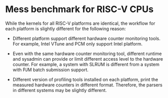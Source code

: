 # Mess benchmark for RISC-V CPUs 

While the kernels for all RISC-V platforms are identical, the workflow for each platform is slightly different for the following reason:

- Different platform support different hardware counter monitoring tools. For example, Intel VTune and PCM only support Intel platform.

- Even with the same hardware counter monitoring tool, different runtime and sysadmin can provide or limit different access level to the hardware counter. For example, a system with SLRUM is different from a system with PJM batch submission support.  

- Different version of profiling tools installed on each platform, print the measured hardware counters in different format. Therefore, the parsers in different systems may be slightly different.  
